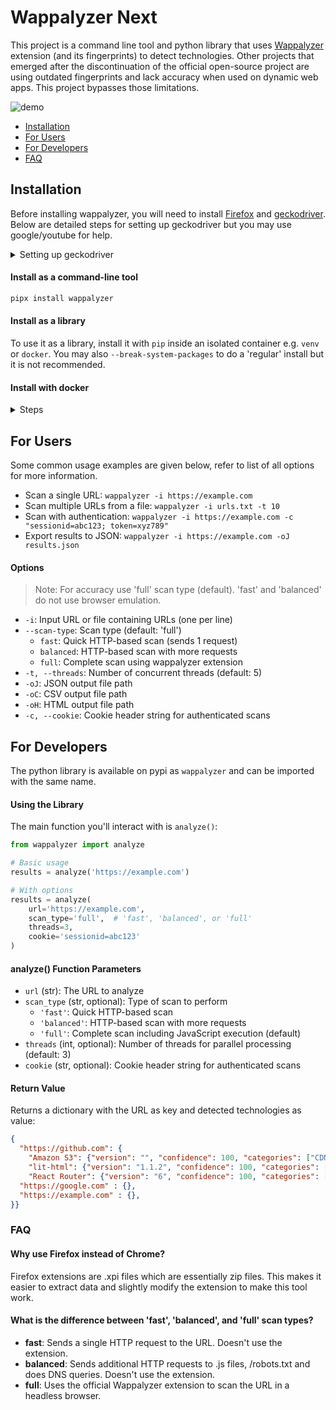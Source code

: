 # Wappalyzer Next

This project is a command line tool and python library that uses [Wappalyzer](https://www.wappalyzer.com/) extension (and its fingerprints) to detect technologies. Other projects that emerged after the discontinuation of the official open-source project are using outdated fingerprints and lack accuracy when used on dynamic web apps. This project bypasses those limitations.

![demo](https://github.com/user-attachments/assets/7a51b034-c9a7-44e6-aa80-2f8a23311e72)

- [Installation](https://github.com/s0md3v/wappalyzer-next?tab=readme-ov-file#installation)
- [For Users](https://github.com/s0md3v/wappalyzer-next?tab=readme-ov-file#for-users)
- [For Developers](https://github.com/s0md3v/wappalyzer-next?tab=readme-ov-file#for-developers)
- [FAQ](https://github.com/s0md3v/wappalyzer-next?tab=readme-ov-file#faq)

## Installation

Before installing wappalyzer, you will need to install [Firefox](https://www.mozilla.org/en-US/firefox/windows/) and [geckodriver](https://github.com/mozilla/geckodriver/releases). Below are detailed steps for setting up geckodriver but you may use google/youtube for help.
<details>
<summary>Setting up geckodriver</summary>

### Step 1: Download GeckoDriver
1. Visit the official GeckoDriver releases page on GitHub:  
   [https://github.com/mozilla/geckodriver/releases](https://github.com/mozilla/geckodriver/releases)
2. Download the version compatible with your system:
   - For Windows: `geckodriver-vX.XX.X-win64.zip`
   - For macOS: `geckodriver-vX.XX.X-macos.tar.gz`
   - For Linux: `geckodriver-vX.XX.X-linux64.tar.gz`
3. Extract the downloaded file to a folder of your choice.

### Step 2: Add GeckoDriver to the System Path
To ensure Selenium can locate the GeckoDriver executable:
- **Windows**:
  1. Move the `geckodriver.exe` to a directory (e.g., `C:\WebDrivers\`).
  2. Add this directory to the system's PATH:
     - Open **Environment Variables**.
     - Under **System Variables**, find and select the `Path` variable, then click **Edit**.
     - Click **New** and enter the directory path where `geckodriver.exe` is stored.
     - Click **OK** to save.
- **macOS/Linux**:
  1. Move the `geckodriver` file to `/usr/local/bin/` or another directory in your PATH.
  2. Use the following command in the terminal:
     ```bash
     sudo mv geckodriver /usr/local/bin/
     ```
     Ensure `/usr/local/bin/` is in your PATH.
</details>


#### Install as a command-line tool
```bash
pipx install wappalyzer
```

#### Install as a library
To use it as a library, install it with `pip` inside an isolated container e.g. `venv` or `docker`. You may also `--break-system-packages` to do a 'regular' install but it is not recommended.

#### Install with docker
<details><summary>Steps</summary>

1. Clone the repository:
```bash
git clone https://github.com/s0md3v/wappalyzer-next.git
cd wappalyzer-next
```

2. Build and run with Docker Compose:
```bash
docker compose up -d
```

3. To scan URLs using the Docker container:

- Scan a single URL:
```bash
docker compose run --rm wappalyzer -i https://example.com
```
- Scan Multiple URLs from a file:
```bash
docker compose run --rm wappalyzer -i https://example.com -oJ output.json
```
</details>

## For Users
Some common usage examples are given below, refer to list of all options for more information.

- Scan a single URL:
`wappalyzer -i https://example.com`
- Scan multiple URLs from a file: `wappalyzer -i urls.txt -t 10`
- Scan with authentication: `wappalyzer -i https://example.com -c "sessionid=abc123; token=xyz789"`
- Export results to JSON: `wappalyzer -i https://example.com -oJ results.json`

#### Options

> Note: For accuracy use 'full' scan type (default). 'fast' and 'balanced' do not use browser emulation.

- `-i`: Input URL or file containing URLs (one per line)
- `--scan-type`: Scan type (default: 'full')
  - `fast`: Quick HTTP-based scan (sends 1 request)
  - `balanced`: HTTP-based scan with more requests
  - `full`: Complete scan using wappalyzer extension
- `-t, --threads`: Number of concurrent threads (default: 5)
- `-oJ`: JSON output file path
- `-oC`: CSV output file path
- `-oH`: HTML output file path
- `-c, --cookie`: Cookie header string for authenticated scans

## For Developers

The python library is available on pypi as `wappalyzer` and can be imported with the same name.

#### Using the Library

The main function you'll interact with is `analyze()`:

```python
from wappalyzer import analyze

# Basic usage
results = analyze('https://example.com')

# With options
results = analyze(
    url='https://example.com',
    scan_type='full',  # 'fast', 'balanced', or 'full'
    threads=3,
    cookie='sessionid=abc123'
)
```

#### analyze() Function Parameters

- `url` (str): The URL to analyze
- `scan_type` (str, optional): Type of scan to perform
  - `'fast'`: Quick HTTP-based scan
  - `'balanced'`: HTTP-based scan with more requests
  - `'full'`: Complete scan including JavaScript execution (default)
- `threads` (int, optional): Number of threads for parallel processing (default: 3)
- `cookie` (str, optional): Cookie header string for authenticated scans

#### Return Value

Returns a dictionary with the URL as key and detected technologies as value:

```json
{
  "https://github.com": {
    "Amazon S3": {"version": "", "confidence": 100, "categories": ["CDN"], "groups": ["Servers"]},
    "lit-html": {"version": "1.1.2", "confidence": 100, "categories": ["JavaScript libraries"], "groups": ["Web development"]},
    "React Router": {"version": "6", "confidence": 100, "categories": ["JavaScript frameworks"], "groups": ["Web development"]},
  "https://google.com" : {},
  "https://example.com" : {},
}}
```

### FAQ

#### Why use Firefox instead of Chrome?
Firefox extensions are .xpi files which are essentially zip files. This makes it easier to extract data and slightly modify the extension to make this tool work.

#### What is the difference between 'fast', 'balanced', and 'full' scan types?
- **fast**: Sends a single HTTP request to the URL. Doesn't use the extension.
- **balanced**: Sends additional HTTP requests to .js files, /robots.txt and does DNS queries. Doesn't use the extension.
- **full**: Uses the official Wappalyzer extension to scan the URL in a headless browser.
